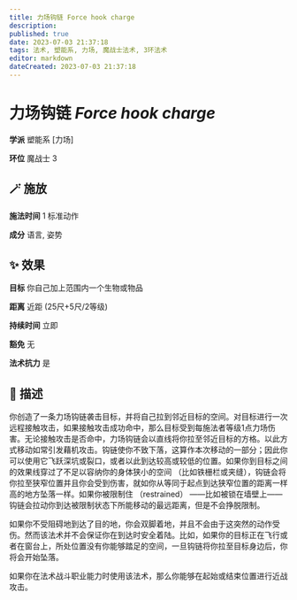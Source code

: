 ```yaml
---
title: 力场钩链 Force hook charge
description: 
published: true
date: 2023-07-03 21:37:18
tags: 法术, 塑能系, 力场, 魔战士法术, 3环法术
editor: markdown
dateCreated: 2023-07-03 21:37:18
---
```


# **力场钩链** *Force hook charge*

**学派** 塑能系 \[力场\] 

**环位** 魔战士 3

## 🪄 施放

**施法时间** 1 标准动作

**成分** 语言, 姿势

## ✨ 效果 

**目标** 你自己加上范围内一个生物或物品 

**距离** 近距 (25尺+5尺/2等级)  

**持续时间** 立即 

**豁免** 无

**法术抗力** 是

## 📖 描述

你创造了一条力场钩链袭击目标，并将自己拉到邻近目标的空间。对目标进行一次远程接触攻击，如果接触攻击成功命中，那么目标受到每施法者等级1点力场伤害。无论接触攻击是否命中，力场钩链会以直线将你拉至邻近目标的方格。以此方式移动如常引发藉机攻击。钩链使你不致下落，这算作本次移动的一部分；因此你可以使用它飞跃深坑或裂口，或者以此到达较高或较低的位置。如果你到目标之间的效果线穿过了不足以容纳你的身体狭小的空间 （比如铁栅栏或夹缝），钩链会将你拉至狭窄位置并且你会受到伤害，就如你从等同于起点到达狭窄位置的距离一样高的地方坠落一样。如果你被限制住 （restrained） ——比如被锁在墙壁上——钩链会拉动你到达被限制状态下所能移动的最远距离，但是不会挣脱限制。

如果你不受阻碍地到达了目的地，你会双脚着地，并且不会由于这突然的动作受伤。然而该法术并不会保证你在到达时安全着陆。比如，如果你的目标正在飞行或者在窗台上，所处位置没有你能够踏足的空间，一旦钩链将你拉至目标身边后，你将会开始坠落。

如果你在法术战斗职业能力时使用该法术，那么你能够在起始或结束位置进行近战攻击。
    